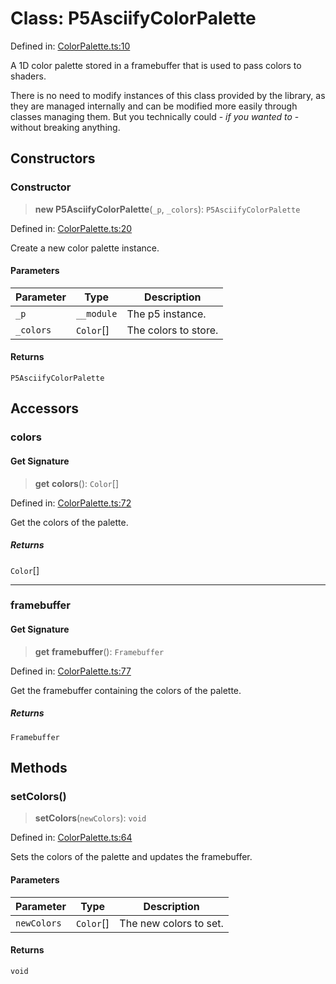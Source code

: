 # Class: P5AsciifyColorPalette

Defined in: [ColorPalette.ts:10](https://github.com/humanbydefinition/p5.asciify/blob/c490e4c082a59f4e6823b1b6390d5dc7162b2aff/src/lib/ColorPalette.ts#L10)

A 1D color palette stored in a framebuffer that is used to pass colors to shaders.

There is no need to modify instances of this class provided by the library,
as they are managed internally and can be modified more easily through classes managing them.
But you technically could - _if you wanted to_ - without breaking anything.

## Constructors

### Constructor

> **new P5AsciifyColorPalette**(`_p`, `_colors`): `P5AsciifyColorPalette`

Defined in: [ColorPalette.ts:20](https://github.com/humanbydefinition/p5.asciify/blob/c490e4c082a59f4e6823b1b6390d5dc7162b2aff/src/lib/ColorPalette.ts#L20)

Create a new color palette instance.

#### Parameters

| Parameter | Type       | Description          |
| --------- | ---------- | -------------------- |
| `_p`      | `__module` | The p5 instance.     |
| `_colors` | `Color`[]  | The colors to store. |

#### Returns

`P5AsciifyColorPalette`

## Accessors

### colors

#### Get Signature

> **get** **colors**(): `Color`[]

Defined in: [ColorPalette.ts:72](https://github.com/humanbydefinition/p5.asciify/blob/c490e4c082a59f4e6823b1b6390d5dc7162b2aff/src/lib/ColorPalette.ts#L72)

Get the colors of the palette.

##### Returns

`Color`[]

---

### framebuffer

#### Get Signature

> **get** **framebuffer**(): `Framebuffer`

Defined in: [ColorPalette.ts:77](https://github.com/humanbydefinition/p5.asciify/blob/c490e4c082a59f4e6823b1b6390d5dc7162b2aff/src/lib/ColorPalette.ts#L77)

Get the framebuffer containing the colors of the palette.

##### Returns

`Framebuffer`

## Methods

### setColors()

> **setColors**(`newColors`): `void`

Defined in: [ColorPalette.ts:64](https://github.com/humanbydefinition/p5.asciify/blob/c490e4c082a59f4e6823b1b6390d5dc7162b2aff/src/lib/ColorPalette.ts#L64)

Sets the colors of the palette and updates the framebuffer.

#### Parameters

| Parameter   | Type      | Description            |
| ----------- | --------- | ---------------------- |
| `newColors` | `Color`[] | The new colors to set. |

#### Returns

`void`
